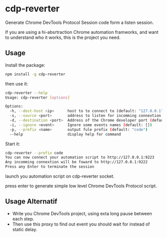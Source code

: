 # cdp-reverter

Generate Chrome DevTools Protocol Session code form a listen session.

If you are using a hi-absrtraction Chrome automation framworks, and want to understand who it works, this is the project you need.

## Usage

Install the package:

```bash
npm install -g cdp-reverter
```

then use it:

```bash
cdp-reverter --help
Usage: cdp-reverter [options]

Options:
  -h, --dest-host <ip>      host to to connect to (default: "127.0.0.1")
  -s, --source <port>       address to listen for incomming connextion (default: "9223")
  -d, --destination <port>  Address of the Chrome developer port (default: "9222")
  -i, --ignore <event>      Ignore some events names (default: [])
  -p, --prefix <name>       output fule prefix (default: "code")
  --help                    display help for command
```

Start it:

```bash
cdp-reverter --prefix code
You can now connect your automation script to http://127.0.0.1:9223
Any incomming connextion will be foward to http://127.0.0.1:9222
Press any Enter to terminate the session
```

launch you automation script on cdp-reverter socket.

press enter to generate simple low level Chrome DevTools Protocol script.


## Usage Alternatif

- Write you Chrome DevTools project, using exta long pause between each step.
- Then use this proxy to find out event you should wait for instead of static delay.

